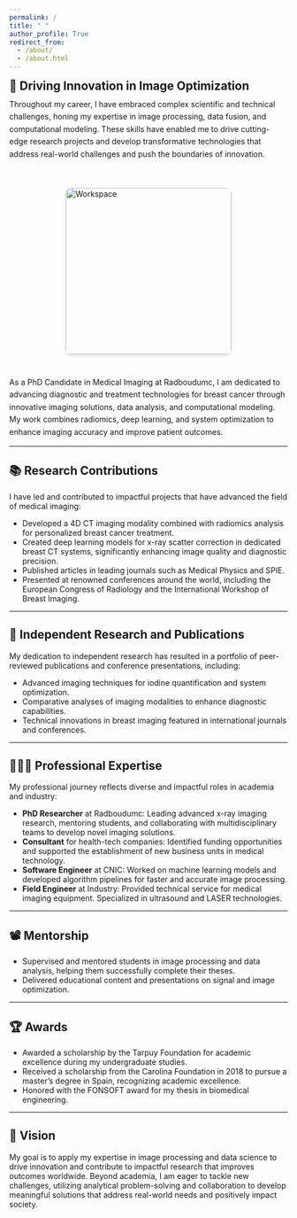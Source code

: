 ```yaml
---
permalink: /
title: " "
author_profile: True
redirect_from: 
  - /about/
  - /about.html
---
```


<div style="display: flex; flex-direction: column;">
  <div style="display: flex; align-items: flex-start; gap: 20px;">
    <h2 style="margin: 0;">🔬 Driving Innovation in Image Optimization</h2>
  </div>
  <div style="display: flex; flex-direction: column; align-items: center; gap: 20px;">
    <div style="flex: 1;">
      <p style="margin: 10px 0; line-height: 1.6;">
        Throughout my career, I have embraced complex scientific and technical challenges, honing my expertise in image processing, data fusion, and computational modeling. These skills have enabled me to drive cutting-edge research projects and develop transformative technologies that address real-world challenges and push the boundaries of innovation.
      </p>
    </div>
    <div style="flex-shrink: 0; margin: 20px 0;"> <!-- Centered the image -->
      <img src="https://raw.githubusercontent.com/JuanPautasso/jp-info/master/images/AI-pix.png" alt="Workspace" style="width: 300px; border-radius: 10px; box-shadow: 0px 4px 6px rgba(0, 0, 0, 0.1);">
    </div>
    <div style="flex: 1;">
      <p style="margin: 0; line-height: 1.6;">
        As a PhD Candidate in Medical Imaging at Radboudumc, I am dedicated to advancing diagnostic and treatment technologies for breast cancer through innovative imaging solutions, data analysis, and computational modeling. My work combines radiomics, deep learning, and system optimization to enhance imaging accuracy and improve patient outcomes.
      </p>
    </div>
  </div>
</div>


---

## 📚 Research Contributions  
I have led and contributed to impactful projects that have advanced the field of medical imaging:  

- Developed a 4D CT imaging modality combined with radiomics analysis for personalized breast cancer treatment.  
- Created deep learning models for x-ray scatter correction in dedicated breast CT systems, significantly enhancing image quality and diagnostic precision.  
- Published articles in leading journals such as Medical Physics and SPIE.  
- Presented at renowned conferences around the world, including the European Congress of Radiology and the International Workshop of Breast Imaging.  

---

## 📜 Independent Research and Publications  
My dedication to independent research has resulted in a portfolio of peer-reviewed publications and conference presentations, including:  

- Advanced imaging techniques for iodine quantification and system optimization.  
- Comparative analyses of imaging modalities to enhance diagnostic capabilities.  
- Technical innovations in breast imaging featured in international journals and conferences.  

---

## 👨🏻‍🔬 Professional Expertise  
My professional journey reflects diverse and impactful roles in academia and industry:  

- **PhD Researcher** at Radboudumc: Leading advanced x-ray imaging research, mentoring students, and collaborating with multidisciplinary teams to develop novel imaging solutions.  
- **Consultant** for health-tech companies: Identified funding opportunities and supported the establishment of new business units in medical technology.  
- **Software Engineer** at CNIC: Worked on machine learning models and developed algorithm pipelines for faster and accurate image processing.
- **Field Engineer** at Industry: Provided technical service for medical imaging equipment. Specialized in ultrasound and LASER technologies.

---

## 📽️ Mentorship

- Supervised and mentored students in image processing and data analysis, helping them successfully complete their theses.
- Delivered educational content and presentations on signal and image optimization. 

---
## 🏆 Awards

- Awarded a scholarship by the Tarpuy Foundation for academic excellence during my undergraduate studies.
- Received a scholarship from the Carolina Foundation in 2018 to pursue a master’s degree in Spain, recognizing academic excellence.
- Honored with the FONSOFT award for my thesis in biomedical engineering.

---

## 🌟 Vision

My goal is to apply my expertise in image processing and data science to drive innovation and contribute to impactful research that improves outcomes worldwide. Beyond academia, I am eager to tackle new challenges, utilizing analytical problem-solving and collaboration to develop meaningful solutions that address real-world needs and positively impact society.  
